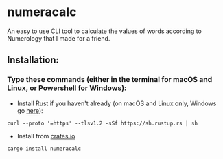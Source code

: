 # numeracalc
An easy to use CLI tool to calculate the values of words according to Numerology that I made for a friend.

## Installation:
### Type these commands (either in the terminal for macOS and Linux, or Powershell for Windows):
- Install Rust if you haven't already (on macOS and Linux only, Windows go [here](https://www.rust-lang.org/tools/install)):
```
curl --proto '=https' --tlsv1.2 -sSf https://sh.rustup.rs | sh
```
- Install from [crates.io](https://crates.io)
```
cargo install numeracalc
```
